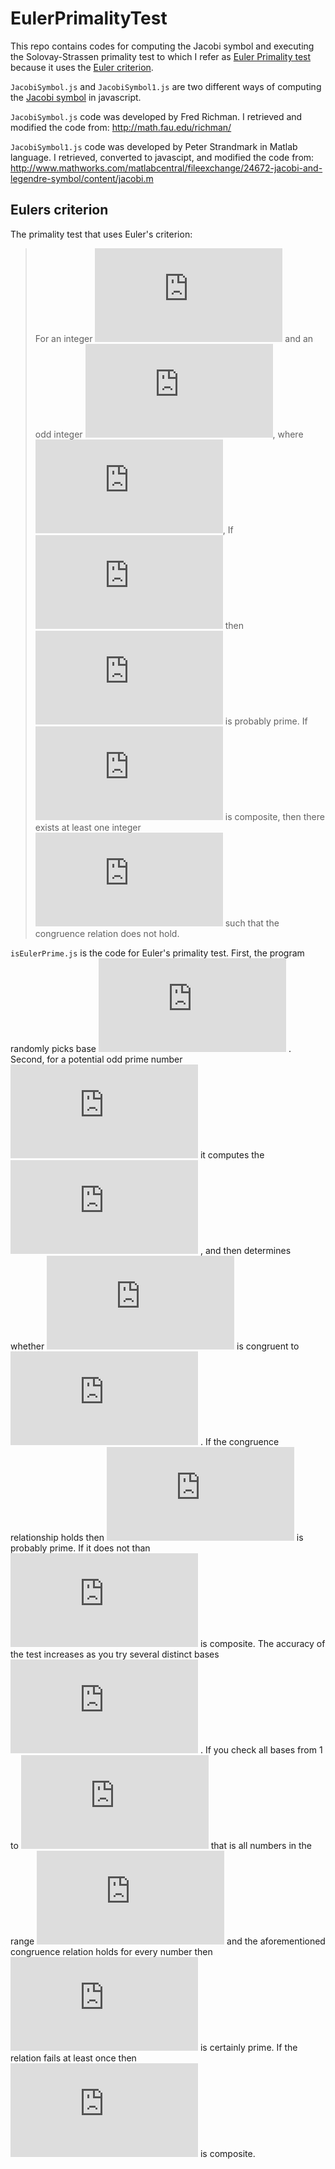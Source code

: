 EulerPrimalityTest
==================
This repo contains codes for computing the Jacobi symbol and executing the Solovay-Strassen primality test to which I refer as [Euler Primality test](http://en.wikipedia.org/wiki/Solovay%E2%80%93Strassen_primality_test) because it uses the [Euler criterion](http://en.wikipedia.org/wiki/Euler%27s_criterion).



`JacobiSymbol.js` and `JacobiSymbol1.js` are two different ways of computing the [Jacobi symbol](http://en.wikipedia.org/wiki/Jacobi_symbol) in javascript.

`JacobiSymbol.js` code was developed by Fred Richman. I retrieved and modified the code from:
http://math.fau.edu/richman/

`JacobiSymbol1.js` code was developed by Peter Strandmark in Matlab language. I retrieved, converted to javascipt, and modified the code from:
http://www.mathworks.com/matlabcentral/fileexchange/24672-jacobi-and-legendre-symbol/content/jacobi.m

## Eulers criterion

The primality test that uses Euler's criterion:
> For an integer ![latex](http://latex.codecogs.com/gif.latex?a) and an odd integer ![latex](http://latex.codecogs.com/gif.latex?p), where ![latex](http://latex.codecogs.com/gif.latex?1%3Ca%3Cp), If ![latex](http://latex.codecogs.com/gif.latex?a%5E%7B%5Cfrac%7Bp-1%7D%7B2%7D%7D%20%5Cequiv%20Jacobi%28a%2Cp%29%20%5Cmod%7Bp%7D) then ![latex](http://latex.codecogs.com/gif.latex?p) is probably prime. If ![latex](http://latex.codecogs.com/gif.latex?p) is composite, then there exists at least one integer ![latex](http://latex.codecogs.com/gif.latex?a) such that the congruence relation does not hold.

`isEulerPrime.js` is the code for Euler's  primality test.
First, the program randomly picks base 
![latex](http://latex.codecogs.com/gif.latex?a)
. Second, for a potential odd prime number 
![latex](http://latex.codecogs.com/gif.latex?p) 
it computes  the 
![latex](http://latex.codecogs.com/gif.latex?Jacobi(a,p))
, and then determines whether 
![latex](http://latex.codecogs.com/gif.latex?a%5E%7B%5Cfrac%7Bp-1%7D%7B2%7D%7D) 
is congruent to 
![latex](http://latex.codecogs.com/gif.latex?Jacobi%28a%2Cp%29%5Cmod%20p)
. If the congruence relationship holds then 
![latex](http://latex.codecogs.com/gif.latex?p) 
is probably prime. If it does not than 
![latex](http://latex.codecogs.com/gif.latex?p) 
is composite. The accuracy of the test increases as you try several distinct bases 
![latex](http://latex.codecogs.com/gif.latex?a) 
. If you check all bases from 1 to 
![latex](http://latex.codecogs.com/gif.latex?p) 
that is all numbers in the range 
![latex](http://latex.codecogs.com/gif.latex?(1,p)) 
and the aforementioned congruence relation holds for every number then 
![latex](http://latex.codecogs.com/gif.latex?p) 
is certainly prime. If the relation fails at least once then 
![latex](http://latex.codecogs.com/gif.latex?p) 
is composite.


